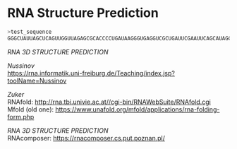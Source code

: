 # RNA Structure Prediction



```sh 
>test_sequence   
GGGCUAUUAGCUCAGUUGGUUAGAGCGCACCCCUGAUAAGGGUGAGGUCGCUGAUUCGAAUUCAGCAUAGCCCA  
```
_RNA 3D STRUCTURE PREDICTION_  

*Nussinov*  
https://rna.informatik.uni-freiburg.de/Teaching/index.jsp?toolName=Nussinov 

*Zuker*  
RNAfold: http://rna.tbi.univie.ac.at//cgi-bin/RNAWebSuite/RNAfold.cgi  
Mfold (old one): https://www.unafold.org/mfold/applications/rna-folding-form.php   

_RNA 3D STRUCTURE PREDICTION_  
RNAcomposer: https://rnacomposer.cs.put.poznan.pl/
